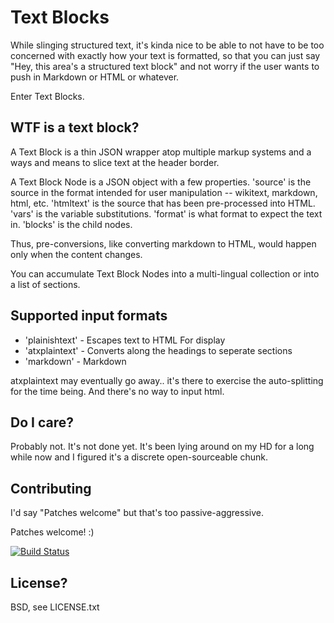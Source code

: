 # Text Blocks

While slinging structured text, it's kinda nice to be able to not have to be too concerned with exactly how your text is formatted, so that you can just say "Hey, this area's a structured text block" and not worry if the user wants to push in Markdown or HTML or whatever.

Enter Text Blocks.

## WTF is a text block?

A Text Block is a thin JSON wrapper atop multiple markup systems and a ways and means to slice text at the header border.

A Text Block Node is a JSON object with a few properties.  'source' is the source in the format intended for user manipulation -- wikitext, markdown, html, etc. 'htmltext' is the source that has been pre-processed into HTML. 'vars' is the variable substitutions. 'format' is what format to expect the text in.  'blocks' is the child nodes.

Thus, pre-conversions, like converting markdown to HTML, would happen only when the content changes.

You can accumulate Text Block Nodes into a multi-lingual collection or into a list of sections.

## Supported input formats

 * 'plainishtext' - Escapes text to HTML For display
 * 'atxplaintext' - Converts along the headings to seperate sections
 * 'markdown' - Markdown

atxplaintext may eventually go away.. it's there to exercise the auto-splitting for the time being.  And there's no way to input html.

## Do I care?

Probably not.  It's not done yet.  It's been lying around on my HD for a long while now and I figured it's a discrete open-sourceable chunk.

## Contributing

I'd say "Patches welcome" but that's too passive-aggressive.

Patches welcome! :)

[![Build Status](https://travis-ci.org/wirehead/textblocks.svg?branch=master)](https://travis-ci.org/wirehead/textblocks)

## License?

BSD, see LICENSE.txt
